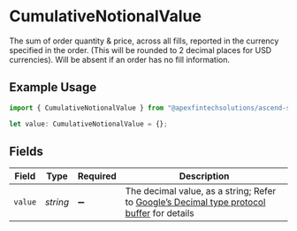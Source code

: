 # CumulativeNotionalValue

The sum of order quantity & price, across all fills, reported in the currency specified in the order. (This will be rounded to 2 decimal places for USD currencies). Will be absent if an order has no fill information.

## Example Usage

```typescript
import { CumulativeNotionalValue } from "@apexfintechsolutions/ascend-sdk/models/components";

let value: CumulativeNotionalValue = {};
```

## Fields

| Field                                                                                                                                                                                                              | Type                                                                                                                                                                                                               | Required                                                                                                                                                                                                           | Description                                                                                                                                                                                                        |
| ------------------------------------------------------------------------------------------------------------------------------------------------------------------------------------------------------------------ | ------------------------------------------------------------------------------------------------------------------------------------------------------------------------------------------------------------------ | ------------------------------------------------------------------------------------------------------------------------------------------------------------------------------------------------------------------ | ------------------------------------------------------------------------------------------------------------------------------------------------------------------------------------------------------------------ |
| `value`                                                                                                                                                                                                            | *string*                                                                                                                                                                                                           | :heavy_minus_sign:                                                                                                                                                                                                 | The decimal value, as a string; Refer to [Google’s Decimal type protocol buffer](https://github.com/googleapis/googleapis/blob/40203ca1880849480bbff7b8715491060bbccdf1/google/type/decimal.proto#L33) for details |